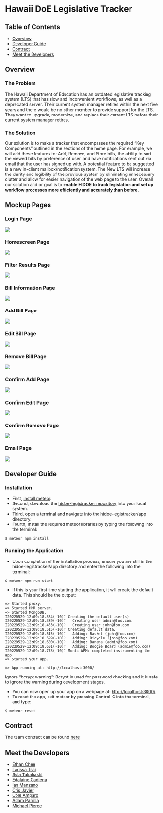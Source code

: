 # Hawaii DoE Legislative Tracker

## Table of Contents
- [Overview](#overview)
- [Developer Guide](#developer-guide)
- [Contract](#contract)
- [Meet the Developers](#meet-the-developers)

## Overview

### The Problem
The Hawaii Department of Education has an outdated legislative tracking system (LTS) that has slow and inconvenient workflows, as well as a deprecated server. Their current system manager retires within the next five years and there would be no other member to provide support for the LTS.  They want to upgrade, modernize, and replace their current LTS before their current system manager retires.

### The Solution
Our solution is to make a tracker that encompasses the required “Key Components” outlined in the sections of the home page. For example, we will add these features to: Add, Remove, and Store bills, the ability to sort the viewed bills by preference of user, and have notifications sent out via email that the user has signed up with. A potential feature to be suggested is a new in-client mailbox/notification system. The New LTS will increase the clarity and legibility of the previous system by eliminating unnecessary clutter and allow for easier navigation of the web page to the user. Overall our solution and or goal is to **enable HIDOE to track legislation and set up workflow processes more efficiently and accurately than before.** 


## Mockup Pages 

### Login Page 

![](images/login.png)

### Homescreen Page 

![](images/homescreen.png)

### Filter Results Page

![](images/filteredresults.png)

### Bill Information Page 

![](images/BillInfo.png)

### Add Bill Page 

![](images/addbill.png)

### Edit Bill Page 

![](images/editbill.png)

### Remove Bill Page 

![](images/removebill.png)

### Confirm Add Page

![](images/confirmadd.png)

### Confirm Edit Page

![](images/confirmedit.png)

### Confirm Remove Page 

![](images/confirmremove.png)

### Email Page 

![](images/email.png)



## Developer Guide

### Installation
- First, [install meteor](https://www.meteor.com/developers/install).
- Second, download the [hidoe-legistracker repository](https://github.com/hidoe-legistracker/hidoe-legistracker) into your local system.
- Third, open a terminal and navigate into the hidoe-legistracker/app directory.
- Fourth, install the required meteor libraries by typing the following into the terminal:

```
$ meteor npm install
```

### Running the Application
- Upon completion of the installation process, ensure you are still in the hidoe-legistracker/app directory and enter the following into the terminal:

```
$ meteor npm run start
```

- If this is your first time starting the application, it will create the default data. This should be the output:

```
=> Started proxy.                             
=> Started HMR server.                        
=> Started MongoDB.                           
I20220529-12:09:18.384(-10)? Creating the default user(s)
I20220529-12:09:18.389(-10)?   Creating user admin@foo.com.
I20220529-12:09:18.453(-10)?   Creating user john@foo.com.
I20220529-12:09:18.515(-10)? Creating default data.
I20220529-12:09:18.515(-10)?   Adding: Basket (john@foo.com)
I20220529-12:09:18.599(-10)?   Adding: Bicycle (john@foo.com)
I20220529-12:09:18.600(-10)?   Adding: Banana (admin@foo.com)
I20220529-12:09:18.601(-10)?   Adding: Boogie Board (admin@foo.com)
I20220529-12:09:18.773(-10)? Monti APM: completed instrumenting the app
=> Started your app.

=> App running at: http://localhost:3000/
```

Ignore “bcrypt warning”: Bcrypt is used for password checking and it is safe to ignore the warning during development stages.

- You can now open up your app on a webpage at: [http://localhost:3000/](http://localhost:3000/)
- To reset the app, exit meteor by pressing Control-C into the terminal, and type:

```
$ meteor reset
```


## Contract

The team contract can be found [here](https://docs.google.com/document/d/1d5hWC9UI-d54y6Xm_KRcY7tM6J-MPeAJtlEd1LMBdyI/edit?usp=sharing)

## Meet the Developers

- [Ethan Chee](https://ethancheez.github.io/)
- [Larissa Tsai](https://larissa-tsai.github.io/)
- [Sola Takahashi](https://soratsky.github.io/)
- [Edalaine Cadiena](https://ecadiena.github.io/)
- [Ian Manzano](https://ianbm.github.io/)
- [Cris Javier](https://crisjavier.github.io/)
- [Cole Amparo](https://coleamparo.github.io/)
- [Adam Parrilla](https://adamjparrilla.github.io/)
- [Michael Pierce](https://michaelrpierce.github.io/)

